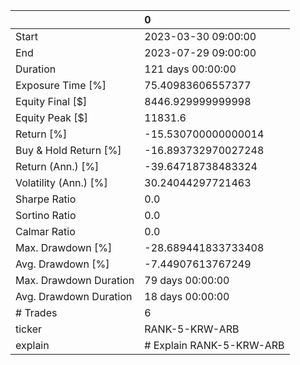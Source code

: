 |                        | 0                        |
|:-----------------------|:-------------------------|
| Start                  | 2023-03-30 09:00:00      |
| End                    | 2023-07-29 09:00:00      |
| Duration               | 121 days 00:00:00        |
| Exposure Time [%]      | 75.40983606557377        |
| Equity Final [$]       | 8446.929999999998        |
| Equity Peak [$]        | 11831.6                  |
| Return [%]             | -15.530700000000014      |
| Buy & Hold Return [%]  | -16.893732970027248      |
| Return (Ann.) [%]      | -39.64718738483324       |
| Volatility (Ann.) [%]  | 30.24044297721463        |
| Sharpe Ratio           | 0.0                      |
| Sortino Ratio          | 0.0                      |
| Calmar Ratio           | 0.0                      |
| Max. Drawdown [%]      | -28.689441833733408      |
| Avg. Drawdown [%]      | -7.44907613767249        |
| Max. Drawdown Duration | 79 days 00:00:00         |
| Avg. Drawdown Duration | 18 days 00:00:00         |
| # Trades               | 6                        |
| ticker                 | RANK-5-KRW-ARB           |
| explain                | # Explain RANK-5-KRW-ARB |